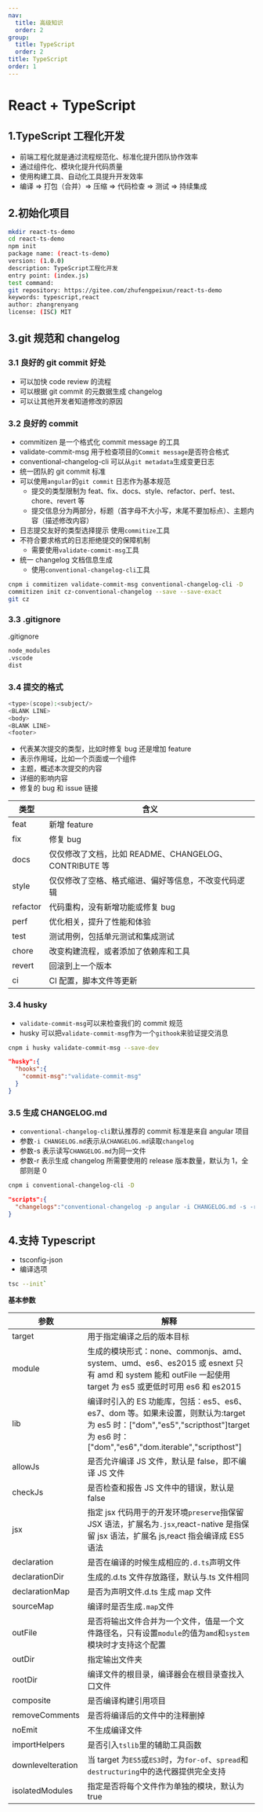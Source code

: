 ```yaml
---
nav:
  title: 高级知识
  order: 2
group:
  title: TypeScript
  order: 2
title: TypeScript
order: 1
---
```


# React + TypeScript

## 1.TypeScript 工程化开发

- 前端工程化就是通过流程规范化、标准化提升团队协作效率
- 通过组件化、模块化提升代码质量
- 使用构建工具、自动化工具提升开发效率
- 编译 => 打包（合并）=> 压缩 => 代码检查 => 测试 => 持续集成

## 2.初始化项目

```bash
mkdir react-ts-demo
cd react-ts-demo
npm init
package name: (react-ts-demo)
version: (1.0.0)
description: TypeScript工程化开发
entry point: (index.js)
test command:
git repository: https://gitee.com/zhufengpeixun/react-ts-demo
keywords: typescript,react
author: zhangrenyang
license: (ISC) MIT
```

## 3.git 规范和 changelog

### 3.1 良好的 git commit 好处

- 可以加快 code review 的流程
- 可以根据 git commit 的元数据生成 changelog
- 可以让其他开发者知道修改的原因

### 3.2 良好的 commit

- commitizen 是一个格式化 commit message 的工具
- validate-commit-msg 用于检查项目的`Commit message`是否符合格式
- conventional-changelog-cli 可以从`git metadata`生成变更日志
- 统一团队的 git commit 标准
- 可以使用`angular`的`git commit` 日志作为基本规范
  - 提交的类型限制为 feat、fix、docs、style、refactor、perf、test、chore、revert 等
  - 提交信息分为两部分，标题（首字母不大小写，末尾不要加标点）、主题内容（描述修改内容）
- 日志提交友好的类型选择提示 使用`commitize`工具
- 不符合要求格式的日志拒绝提交的保障机制
  - 需要使用`validate-commit-msg`工具
- 统一 changelog 文档信息生成
  - 使用`conventional-changelog-cli`工具

```bash
cnpm i commitizen validate-commit-msg conventional-changelog-cli -D
commitizen init cz-conventional-changelog --save --save-exact
git cz
```

### 3.3 .gitignore

.gitignore

```bash
node_modules
.vscode
dist
```

### 3.4 提交的格式

```bash
<type>(scope):<subject/>
<BLANK LINE>
<body>
<BLANK LINE>
<footer>
```

- 代表某次提交的类型，比如时修复 bug 还是增加 feature
- 表示作用域，比如一个页面或一个组件
- 主题，概述本次提交的内容
- 详细的影响内容
- 修复的 bug 和 issue 链接

| 类型     | 含义                                                  |
| -------- | ----------------------------------------------------- |
| feat     | 新增 feature                                          |
| fix      | 修复 bug                                              |
| docs     | 仅仅修改了文档，比如 README、CHANGELOG、CONTRIBUTE 等 |
| style    | 仅仅修改了空格、格式缩进、偏好等信息，不改变代码逻辑  |
| refactor | 代码重构，没有新增功能或修复 bug                      |
| perf     | 优化相关，提升了性能和体验                            |
| test     | 测试用例，包括单元测试和集成测试                      |
| chore    | 改变构建流程，或者添加了依赖库和工具                  |
| revert   | 回滚到上一个版本                                      |
| ci       | CI 配置，脚本文件等更新                               |

### 3.4 husky

- `validate-commit-msg`可以来检查我们的 commit 规范
- husky 可以把`validate-commit-msg`作为一个`githook`来验证提交消息

```bash
cnpm i husky validate-commit-msg --save-dev
```

```json
"husky":{
  "hooks":{
    "commit-msg":"validate-commit-msg"
  }
}
```

### 3.5 生成 CHANGELOG.md

- `conventional-changelog-cli`默认推荐的 commit 标准是来自 angular 项目
- 参数`-i CHANGELOG.md`表示从`CHANGELOG.md`读取`changelog`
- 参数-s 表示读写`CHANGELOG.md`为同一文件
- 参数-r 表示生成 changelog 所需要使用的 release 版本数量，默认为 1，全部则是 0

```bash
cnpm i conventional-changelog-cli -D
```

```json
"scripts":{
  "changelogs":"conventional-changelog -p angular -i CHANGELOG.md -s -r 0"
}
```

## 4.支持 Typescript

- tsconfig-json
- 编译选项

```bash
tsc --init`
```

**基本参数**

| 参数              | 解释                                                                                                                                                                              |
| ----------------- | --------------------------------------------------------------------------------------------------------------------------------------------------------------------------------- |
| target            | 用于指定编译之后的版本目标                                                                                                                                                        |
| module            | 生成的模块形式：none、commonjs、amd、system、umd、es6、es2015 或 esnext 只有 amd 和 system 能和 outFile 一起使用 target 为 es5 或更低时可用 es6 和 es2015                         |
| lib               | 编译时引入的 ES 功能库，包括：es5、es6、es7、dom 等。如果未设置，则默认为:target 为 es5 时：["dom","es5","scripthost"]target 为 es6 时：["dom","es6","dom.iterable","scripthost"] |
| allowJs           | 是否允许编译 JS 文件，默认是 false，即不编译 JS 文件                                                                                                                              |
| checkJs           | 是否检查和报告 JS 文件中的错误，默认是 false                                                                                                                                      |
| jsx               | 指定 jsx 代码用于的开发环境`preserve`指保留 JSX 语法，扩展名为`.jsx`,react-native 是指保留 jsx 语法，扩展名 js,react 指会编译成 ES5 语法                                          |
| declaration       | 是否在编译的时候生成相应的`.d.ts`声明文件                                                                                                                                         |
| declarationDir    | 生成的.d.ts 文件存放路径，默认与.ts 文件相同                                                                                                                                      |
| declarationMap    | 是否为声明文件.d.ts 生成 map 文件                                                                                                                                                 |
| sourceMap         | 编译时是否生成`.map`文件                                                                                                                                                          |
| outFile           | 是否将输出文件合并为一个文件，值是一个文件路径名，只有设置`module`的值为`amd`和`system`模块时才支持这个配置                                                                       |
| outDir            | 指定输出文件夹                                                                                                                                                                    |
| rootDir           | 编译文件的根目录，编译器会在根目录查找入口文件                                                                                                                                    |
| composite         | 是否编译构建引用项目                                                                                                                                                              |
| removeComments    | 是否将编译后的文件中的注释删掉                                                                                                                                                    |
| noEmit            | 不生成编译文件                                                                                                                                                                    |
| importHelpers     | 是否引入`tslib`里的辅助工具函数                                                                                                                                                   |
| downlevelteration | 当 target 为`ES5`或`ES3`时，为`for-of`、`spread`和`destructuring`中的迭代器提供完全支持                                                                                           |
| isolatedModules   | 指定是否将每个文件作为单独的模块，默认为 true                                                                                                                                     |
